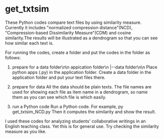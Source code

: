 # get_txtsim
These Python codes compare text files by using similarity measure. Currently it includes "normalized compression distance"(NCD), 
"Compression-based  Dissimilarity Measure"(CDM) and cosine similarity.The results will be illustrated as a dendrogram so that 
you can see how similar each text is.

For running the codes, create a folder and put the codes in the folder as follows:

1. prepare for a data folder\n\n
appication folder\n
   |--data folder\n\n
Place python apps (.py) in the application folder. Create a data folder in the application folder and put your text files there.

2. prepare for data
All the data should be plain texts. The file names are used for showing each file as item name in a dendrogram, so name them
as you can see which file is which easily.

3. run a Python code
Run a Python code. For example,
py get_txtsim_NCD.py
Then it computes the similarity and show the result.

I used these codes for analyzing students' collaborative writings in an English teaching class.
Yet this is for general use. Try checking the similarity measure as you like.
